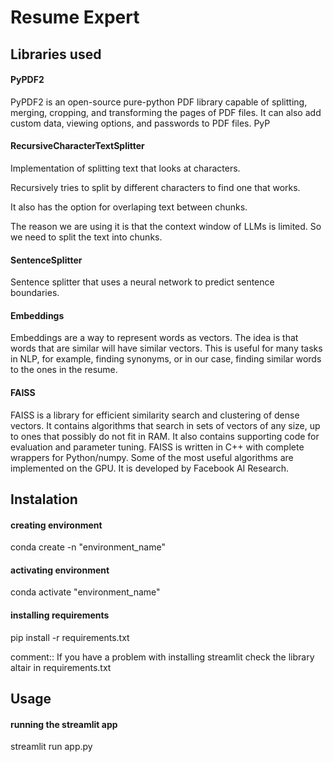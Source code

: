 # Resume Expert

## Libraries used
#### PyPDF2
PyPDF2 is an open-source pure-python PDF library capable of splitting, merging, cropping, and transforming the pages of PDF files. It can also add custom data, viewing options, and passwords to PDF files. PyP

#### RecursiveCharacterTextSplitter
Implementation of splitting text that looks at characters.

Recursively tries to split by different characters to find one that works.

It also has the option for overlaping text between chunks.

The reason we are using it is that the context window of LLMs is limited. So we need to split the text into chunks.

#### SentenceSplitter
Sentence splitter that uses a neural network to predict sentence boundaries.
#### Embeddings
Embeddings are a way to represent words as vectors. The idea is that words that are similar will have similar vectors. This is useful for many tasks in NLP, for example, finding synonyms, or in our case, finding similar words to the ones in the resume.

#### FAISS
FAISS is a library for efficient similarity search and clustering of dense vectors. It contains algorithms that search in sets of vectors of any size, up to ones that possibly do not fit in RAM. It also contains supporting code for evaluation and parameter tuning. FAISS is written in C++ with complete wrappers for Python/numpy. Some of the most useful algorithms are implemented on the GPU. It is developed by Facebook AI Research. 
## Instalation
#### creating environment
conda create -n "environment_name"
#### activating environment
conda activate "environment_name"
#### installing requirements
pip install -r requirements.txt

comment:: If you have a problem with installing streamlit check the library altair in requirements.txt

## Usage
#### running the streamlit app
streamlit run app.py
